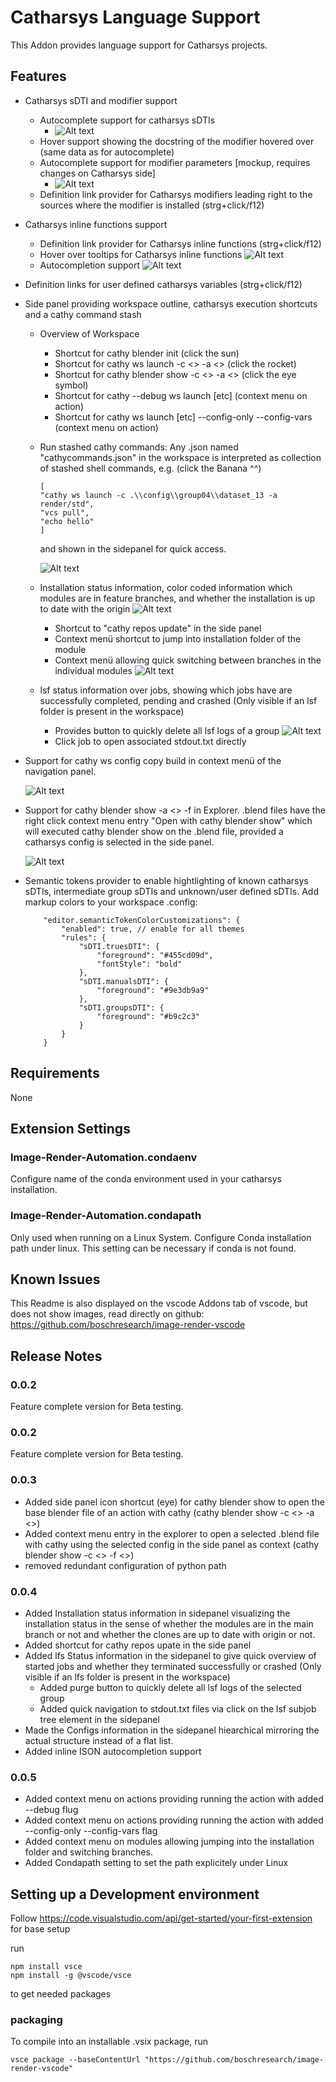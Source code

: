 # Catharsys Language Support

This Addon provides language support for Catharsys projects.

## Features

- Catharsys sDTI and modifier support
  - Autocomplete support for catharsys sDTIs
    - ![Alt text](Readme_images/sDTI_autocomplete.png)
  - Hover support showing the docstring of the modifier hovered over (same data as for autocomplete)
  - Autocomplete support for modifier parameters [mockup, requires changes on Catharsys side]
    - ![Alt text](Readme_images/Parameter_autocomplete.png)
  - Definition link provider for Catharsys modifiers leading right to the sources where the modifier is installed (strg+click/f12)
- Catharsys inline functions support
  - Definition link provider for Catharsys inline functions (strg+click/f12)
  - Hover over tooltips for Catharsys inline functions
    ![Alt text](Readme_images/Inline_hover.png)
  - Autocompletion support
    ![Alt text](Readme_images/ISON_autocompletion.png)
- Definition links for user defined catharsys variables (strg+click/f12)
- Side panel providing workspace outline, catharsys execution shortcuts and a cathy command stash

  - Overview of Workspace
    - Shortcut for cathy blender init (click the sun)
    - Shortcut for cathy ws launch -c <> -a <> (click the rocket)
    - Shortcut for cathy blender show -c <> -a <> (click the eye symbol)
    - Shortcut for cathy --debug ws launch [etc] (context menu on action)
    - Shortcut for cathy ws launch [etc] --config-only --config-vars (context menu on action)

  - Run stashed cathy commands: Any .json named "cathycommands.json" in the workspace is interpreted as collection of stashed shell commands, e.g. (click the Banana ^^)

    ```
    [
    "cathy ws launch -c .\\config\\group04\\dataset_13 -a render/std",
    "vcs pull",
    "echo hello"
    ]
    ```

    and shown in the sidepanel for quick access.

    ![Alt text](Readme_images/Sidepanel.png)

  - Installation status information, color coded information which modules are in feature branches, and whether the installation is up to date with the origin
    ![Alt text](Readme_images/Sidepanel_installationstatus.png)
    - Shortcut to "cathy repos update" in the side panel
    - Context menü shortcut to jump into installation folder of the module
    - Context menü allowing quick switching between branches in the individual modules
    ![Alt text](Readme_images/Context_menu_modules.png)
  - lsf status information over jobs, showing which jobs have are successfully completed, pending and crashed (Only visible if an lsf folder is present in the workspace)
    - Provides button to quickly delete all lsf logs of a group
      ![Alt text](Readme_images/Sidepanel_lfs_status.png)
    - Click job to open associated stdout.txt directly

- Support for cathy ws config copy build in context menü of the navigation panel.

  ![Alt text](Readme_images/Context_menue.png)

- Support for cathy blender show -a <> -f in Explorer. .blend files have the right click context menu entry "Open with cathy blender show" which will executed cathy blender show on the .blend file, provided a catharsys config is selected in the side panel.

  ![Alt text](Readme_images/Cathy_blender_show_file.png)

- Semantic tokens provider to enable hightlighting of known catharsys sDTIs, intermediate group sDTIs and unknown/user defined sDTIs. Add markup colors to your workspace .config:

  ```
      "editor.semanticTokenColorCustomizations": {
          "enabled": true, // enable for all themes
          "rules": {
              "sDTI.truesDTI": {
                  "foreground": "#455cd09d",
                  "fontStyle": "bold"
              },
              "sDTI.manualsDTI": {
                  "foreground": "#9e3db9a9"
              },
              "sDTI.groupsDTI": {
                  "foreground": "#b9c2c3"
              }
          }
      }
  ```

## Requirements

None

## Extension Settings

### Image-Render-Automation.condaenv

Configure name of the conda environment used in your catharsys installation.

### Image-Render-Automation.condapath

Only used when running on a Linux System.
Configure Conda installation path under linux. This setting can be necessary if conda is not found.


## Known Issues

This Readme is also displayed on the vscode Addons tab of vscode, but does not show images, read directly on github: https://github.com/boschresearch/image-render-vscode

## Release Notes

### 0.0.2

Feature complete version for Beta testing.

### 0.0.2

Feature complete version for Beta testing.

### 0.0.3

- Added side panel icon shortcut (eye) for cathy blender show to open the base blender file of an action with cathy (cathy blender show -c <> -a <>)
- Added context menu entry in the explorer to open a selected .blend file with cathy using the selected config in the side panel as context (cathy blender show -c <> -f <>)
- removed redundant configuration of python path

### 0.0.4

- Added Installation status information in sidepanel visualizing the installation status in the sense of whether the modules are in the main branch or not and whether the clones are up to date with origin or not.
- Added shortcut for cathy repos upate in the side panel
- Added lfs Status information in the sidepanel to give quick overview of started jobs and whether they terminated successfully or crashed (Only visible if an lfs folder is present in the workspace)
  - Added purge button to quickly delete all lsf logs of the selected group
  - Added quick navigation to stdout.txt files via click on the lsf subjob tree element in the sidepanel
- Made the Configs information in the sidepanel hiearchical mirroring the actual structure instead of a flat list.
- Added inline ISON autocompletion support

### 0.0.5
- Added context menu on actions providing running the action with added --debug flug
- Added context menu on actions providing running the action with added --config-only --config-vars flag
- Added context menu on modules allowing jumping into the installation folder and switching branches.
- Added Condapath setting to set the path explicitely under Linux

## Setting up a Development environment

Follow https://code.visualstudio.com/api/get-started/your-first-extension for base setup

run

```
npm install vsce
npm install -g @vscode/vsce
```

to get needed packages

### packaging

To compile into an installable .vsix package, run

```
vsce package --baseContentUrl "https://github.com/boschresearch/image-render-vscode"
```
